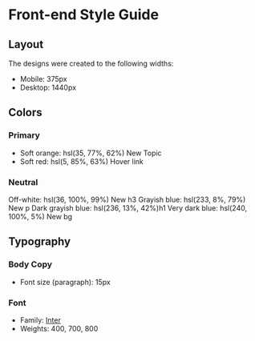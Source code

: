 # Front-end Style Guide

## Layout

The designs were created to the following widths:

- Mobile: 375px
- Desktop: 1440px

## Colors

### Primary

- Soft orange: hsl(35, 77%, 62%) New Topic
- Soft red: hsl(5, 85%, 63%) Hover link

### Neutral

Off-white: hsl(36, 100%, 99%) New h3
Grayish blue: hsl(233, 8%, 79%) New p
Dark grayish blue: hsl(236, 13%, 42%)h1
Very dark blue: hsl(240, 100%, 5%) New bg

## Typography

### Body Copy

- Font size (paragraph): 15px

### Font

- Family: [Inter](https://fonts.google.com/specimen/Inter)
- Weights: 400, 700, 800
